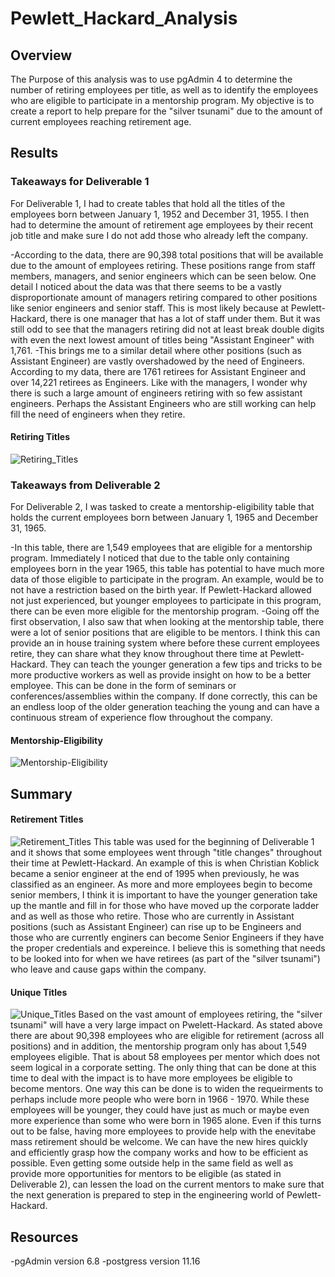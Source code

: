 # Pewlett_Hackard_Analysis

## Overview
The Purpose of this analysis was to use pgAdmin 4 to determine the number of retiring employees per title, as well as to identify the employees who are eligible to participate in a mentorship program. My objective is to create a report to help prepare for the "silver tsunami" due to the amount of current employees reaching retirement age. 

## Results
### Takeaways for Deliverable 1
For Deliverable 1, I had to create tables that hold all the titles of the employees born between January 1, 1952 and December 31, 1955. I then had to determine the amount of retirement age employees by their recent job title and make sure I do not add those who already left the company. 

-According to the data, there are 90,398 total positions that will be available due to the amount of employees retiring. These positions range from staff members, managers, and senior engineers which can be seen below. One detail I noticed about the data was that there seems to be a vastly disproportionate amount of managers retiring compared to other positions like senior engineers and senior staff. This is most likely because at Pewlett-Hackard, there is one manager that has a lot of staff under them. But it was still odd to see that the managers retiring did not at least break double digits with even the next lowest amount of titles being "Assistant Engineer" with 1,761. 
-This brings me to a similar detail where other positions (such as Assistant Engineer) are vastly overshadowed by the need of Engineers. According to my data, there are 1761 retirees for Assistant Engineer and over 14,221 retirees as Engineers. Like with the managers, I wonder why there is such a large amount of engineers retiring with so few assistant engineers. Perhaps the Assistant Engineers who are still working can help fill the need of engineers when they retire.

#### Retiring Titles 
![Retiring_Titles](./Pewlett-Hackard-Analysis/Pewlett-Hackard-Analysis-Folder/retiring_titles.png)

### Takeaways from Deliverable 2
For Deliverable 2, I was tasked to create a mentorship-eligibility table that holds the current employees born between January 1, 1965 and December 31, 1965. 

-In this table, there are 1,549 employees that are eligible for a mentorship program. Immediately I noticed that due to the table only containing employees born in the year 1965, this table has potential to have much more data of those eligible to participate in the program. An example, would be to not have a restriction based on the birth year. If Pewlett-Hackard allowed not just experienced, but younger employees to participate in this program, there can be even more eligible for the mentorship program.
-Going off the first observation, I also saw that when looking at the mentorship table, there were a lot of senior positions that are eligible to be mentors. I think this can provide an in house training system where before these current employees retire, they can share what they know throughout there time at Pewlett-Hackard. They can teach the younger generation a few tips and tricks to be more productive workers as well as provide insight on how to be a better employee. This can be done in the form of seminars or conferences/assemblies within the company. If done correctly, this can be an endless loop of the older generation teaching the young and can have a continuous stream of experience flow throughout the company.  

#### Mentorship-Eligibility 
![Mentorship-Eligibility](./Pewlett-Hackard-Analysis/Pewlett-Hackard-Analysis-Folder/mentorship_eligibility.png)

## Summary
#### Retirement Titles
![Retirement_Titles](./Pewlett-Hackard-Analysis/Pewlett-Hackard-Analysis-Folder/retirement_titles.png)
This table was used for the beginning of Deliverable 1 and it shows that some employees went through "title changes" throughout their time at Pewlett-Hackard. An example of this is when Christian Koblick became a senior engineer at the end of 1995 when previously, he was classified as an engineer. As more and more employees begin to become senior members, I think it is important to have the younger generation take up the mantle and fill in for those who have moved up the corporate ladder and as well as those who retire. Those who are currently in Assistant positions (such as Assistant Engineer) can rise up to be Engineers and those who are currently enginers can become Senior Engineers if they have the proper credentials and expereince. I believe this is something that needs to be looked into for when we have retirees (as part of the "silver tsunami") who leave and cause gaps within the company. 

#### Unique Titles
![Unique_Titles](./Pewlett-Hackard-Analysis/Pewlett-Hackard-Analysis-Folder/unique_titles.png)
Based on the vast amount of employees retiring, the "silver tsunami" will have a very large impact on Pwelett-Hackard. As stated above there are about 90,398 employees who are eligible for retirement (across all positions) and in addition, the mentorship program only has about 1,549 employees eligible. That is about 58 employees per mentor which does not seem logical in a corporate setting. The only thing that can be done at this time to deal with the impact is to have more employees be eligible to become mentors. One way this can be done is to widen the requeirments to perhaps include more people who were born in 1966 - 1970. While these employees will be younger, they could have just as much or maybe even more experience than some who were born in 1965 alone. Even if this turns out to be false, having more employees to provide help with the enevitabe mass retirement should be welcome. We can have the new hires quickly and efficiently grasp how the company works and how to be efficient as possible. Even getting some outside help in the same field as well as provide more opportunities for mentors to be eligible (as stated in Deliverable 2), can lessen the load on the current mentors to make sure that the next generation is prepared to step in the engineering world of Pewlett-Hackard. 

## Resources
-pgAdmin version 6.8
-postgress version 11.16 
